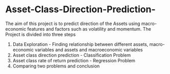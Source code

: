 # Asset-Class-Direction-Prediction-
The aim of this project is to predict direction of the Assets using macro-economic features and factors such as volatility and momentum.
The Project is divided into three steps 
1) Data Exploration - Finding relationship between different assets, macro-economic variables and assets and macroeconomic variables  
2) Asset class direction prediction - Classification Problem
3) Asset class rate of return prediction - Regression Problem
4) Comparing two problems and conclusion 
